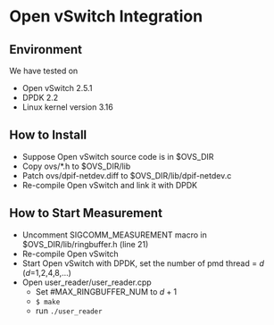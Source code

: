 # Open vSwitch Integration

## Environment
We have tested on
- Open vSwitch 2.5.1
- DPDK 2.2
- Linux kernel version 3.16

## How to Install
- Suppose Open vSwitch source code is in $OVS_DIR
- Copy ovs/*.h to $OVS_DIR/lib
- Patch ovs/dpif-netdev.diff to $OVS_DIR/lib/dpif-netdev.c
- Re-compile Open vSwitch and link it with DPDK

## How to Start Measurement
- Uncomment SIGCOMM_MEASUREMENT macro in $OVS_DIR/lib/ringbuffer.h (line 21)
- Re-compile Open vSwitch
- Start Open vSwitch with DPDK, set the number of pmd thread = $d$ ($d$=1,2,4,8,...)
- Open user_reader/user_reader.cpp
  - Set #MAX_RINGBUFFER_NUM to $d + 1$
  - `$ make`
  - run `./user_reader`